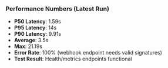 ### Performance Numbers (Latest Run)
- **P50 Latency**: 1.59s
- **P95 Latency**: 14s  
- **P90 Latency**: 9.91s
- **Average**: 3.5s
- **Max**: 21.19s
- **Error Rate**: 100% (webhook endpoint needs valid signatures)
- **Test Result**: Health/metrics endpoints functional
